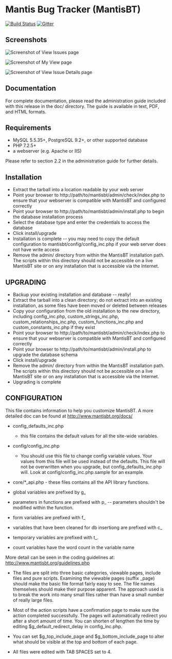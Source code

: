 Mantis Bug Tracker (MantisBT)
=============================

[![Build Status](https://img.shields.io/travis/com/mantisbt/mantisbt/master?logo=travis)](https://app.travis-ci.com/mantisbt/mantisbt)
[![Gitter](https://img.shields.io/gitter/room/mantisbt/mantisbt.svg?logo=gitter)](https://gitter.im/mantisbt/mantisbt)

Screenshots
-----------

![Screenshot of View Issues page](doc/modern_view_issues.png)

![Screenshot of My View page](doc/modern_my_view.png)

![Screenshot of View Issue Details page](doc/modern_view_issue.png)

Documentation
-------------

For complete documentation, please read the administration guide included with
this release in the doc/<lang> directory.  The guide is available in text, PDF,
and HTML formats.


Requirements
------------

 * MySQL 5.5.35+, PostgreSQL 9.2+, or other supported database
 * PHP 7.2.5+
 * a webserver (e.g. Apache or IIS)

Please refer to section 2.2 in the administration guide for further details.

Installation
------------

 * Extract the tarball into a location readable by your web server
 * Point your browser to http://path/to/mantisbt/admin/check/index.php to ensure
   that your webserver is compatible with MantisBT and configured correctly
 * Point your browser to http://path/to/mantisbt/admin/install.php to begin the
   database installation process
 * Select the database type and enter the credentials to access the database
 * Click install/upgrade
 * Installation is complete -- you may need to copy the default configuration
   to mantisbt/config/config_inc.php if your web server does not have write access
 * Remove the admin/ directory from within the MantisBT installation path. The
   scripts within this directory should not be accessible on a live MantisBT
   site or on any installation that is accessible via the Internet.

UPGRADING
---------

 * Backup your existing installation and database -- really!
 * Extract the tarball into a clean directory; do not extract into an existing
   installation, as some files have been moved or deleted between releases
 * Copy your configuration from the old installation to the new directory,
   including config_inc.php, custom_strings_inc.php, custom_relationships_inc.php,
   custom_functions_inc.php and custom_constants_inc.php if they exist
 * Point your browser to http://path/to/mantisbt/admin/check/index.php to ensure that
   your webserver is compatible with MantisBT and configured correctly
 * Point your browser to http://path/to/mantisbt/admin/install.php to upgrade
   the database schema
 * Click install/upgrade
 * Remove the admin/ directory from within the MantisBT installation path. The
   scripts within this directory should not be accessible on a live MantisBT
   site or on any installation that is accessible via the Internet.
 * Upgrading is complete

CONFIGURATION
-------------

This file contains information to help you customize MantisBT.  A more
detailed doc can be found at http://www.mantisbt.org/docs/

* config_defaults_inc.php
  - this file contains the default values for all the site-wide variables.
* config/config_inc.php
  - You should use this file to change config variable values.  Your
    values from this file will be used instead of the defaults.  This file
    will not be overwritten when you upgrade, but config_defaults_inc.php will.
    Look at config/config_inc.php.sample for an example.

* core/*_api.php - these files contains all the API library functions.

* global variables are prefixed by g_
* parameters in functions are prefixed with p_ -- parameters shouldn't be modified within the function.
* form variables are prefixed with f_
* variables that have been cleaned for db insertiong are prefixed with c_
* temporary variables are prefixed with t_.
* count variables have the word count in the variable name

More detail can be seen in the coding guidelines at:
http://www.mantisbt.org/guidelines.php

* The files are split into three basic categories, viewable pages,
include files and pure scripts. Examining the viewable pages (suffix _page)
should make the basic file format fairly easy to see.  The file names
themselves should make their purpose apparent.  The approach used is to break the
work into many small files rather than have a small number of really
large files.

* Most of the action scripts have a confirmation page to make sure the action
completed successfully.  The pages will automatically redirect you after a
short amount of time.  You can shorten of lengthen the time by editing
$g_default_redirect_delay in config_inc.php.

* You can set $g_top_include_page and $g_bottom_include_page
  to alter what should be visible at the top and bottom of each page.

* All files were edited with TAB SPACES set to 4.
